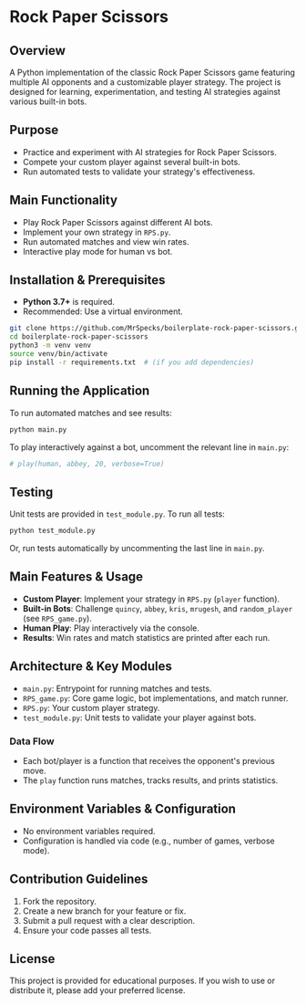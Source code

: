 
# Rock Paper Scissors

## Overview

A Python implementation of the classic Rock Paper Scissors game featuring multiple AI opponents and a customizable player strategy. The project is designed for learning, experimentation, and testing AI strategies against various built-in bots.

## Purpose

- Practice and experiment with AI strategies for Rock Paper Scissors.
- Compete your custom player against several built-in bots.
- Run automated tests to validate your strategy's effectiveness.

## Main Functionality

- Play Rock Paper Scissors against different AI bots.
- Implement your own strategy in `RPS.py`.
- Run automated matches and view win rates.
- Interactive play mode for human vs bot.

## Installation & Prerequisites

- **Python 3.7+** is required.
- Recommended: Use a virtual environment.

```bash
git clone https://github.com/MrSpecks/boilerplate-rock-paper-scissors.git
cd boilerplate-rock-paper-scissors
python3 -m venv venv
source venv/bin/activate
pip install -r requirements.txt  # (if you add dependencies)
```

## Running the Application

To run automated matches and see results:

```bash
python main.py
```

To play interactively against a bot, uncomment the relevant line in `main.py`:

```python
# play(human, abbey, 20, verbose=True)
```

## Testing

Unit tests are provided in `test_module.py`. To run all tests:

```bash
python test_module.py
```

Or, run tests automatically by uncommenting the last line in `main.py`.

## Main Features & Usage

- **Custom Player**: Implement your strategy in `RPS.py` (`player` function).
- **Built-in Bots**: Challenge `quincy`, `abbey`, `kris`, `mrugesh`, and `random_player` (see `RPS_game.py`).
- **Human Play**: Play interactively via the console.
- **Results**: Win rates and match statistics are printed after each run.

## Architecture & Key Modules

- `main.py`: Entrypoint for running matches and tests.
- `RPS_game.py`: Core game logic, bot implementations, and match runner.
- `RPS.py`: Your custom player strategy.
- `test_module.py`: Unit tests to validate your player against bots.

### Data Flow

- Each bot/player is a function that receives the opponent's previous move.
- The `play` function runs matches, tracks results, and prints statistics.

## Environment Variables & Configuration

- No environment variables required.
- Configuration is handled via code (e.g., number of games, verbose mode).

## Contribution Guidelines

1. Fork the repository.
2. Create a new branch for your feature or fix.
3. Submit a pull request with a clear description.
4. Ensure your code passes all tests.

## License

This project is provided for educational purposes. If you wish to use or distribute it, please add your preferred license.

